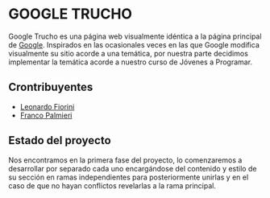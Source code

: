 # GOOGLE TRUCHO

Google Trucho es una página web visualmente idéntica a la página principal de <a href="https://www.google.com/" target="_blank" rel="noopener noreferrer">Google</a>.
Inspirados en las ocasionales veces en las que Google modifica visualmente su sitio acorde a una temática, por nuestra parte decidimos implementar la temática acorde a nuestro curso de Jóvenes a Programar.

## Crontribuyentes

- [Leonardo Fiorini](https://github.com/fiorinileo)
- [Franco Palmieri](https://github.com/francopalmieri)


## Estado del proyecto
Nos encontramos en la primera fase del proyecto, lo comenzaremos a desarrollar por separado cada uno encargándose del contenido y estilo de su sección en ramas independientes para posteriormente unirlas y en el caso de que no hayan conflictos revelarlas a la rama principal.